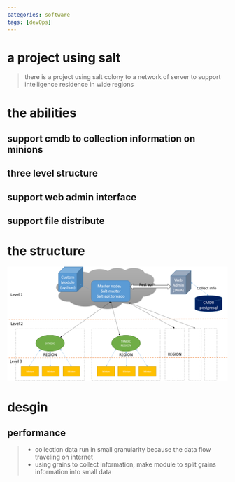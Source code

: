 ```yaml
---
categories: software
tags: [devOps] 	
---
```

# a project using salt
> there is a project using salt colony to a network of server to support intelligence residence in wide regions

# the abilities
## support cmdb to collection information on minions
## three level structure 
## support web admin interface
## support file distribute

# the structure
![project-structure](/assets/img/salt-wide-region-servers.png)


# desgin
## performance
> * collection data run in small granularity because the data flow traveling on internet
> * using grains to collect information, make module to split grains information into small data
